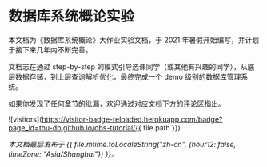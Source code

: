 # 数据库系统概论实验

本文档为《数据库系统概论》大作业实验文档，于 2021 年暑假开始编写，并计划于接下来几年内不断完善。

文档志在通过 step-by-step 的模式引导选课同学（或其他有兴趣的同学），从底层数据存储，到上层查询解析优化，最终完成一个 demo 级别的数据库管理系统。

如果你发现了任何章节的纰漏，欢迎通过对应文档下方的评论区指出。

![visitors](https://visitor-badge-reloaded.herokuapp.com/badge?page_id=thu-db.github.io/dbs-tutorial/{{ file.path }})

*本文档最后发布于 {{ file.mtime.toLocaleString("zh-cn", {hour12: false, timeZone: "Asia/Shanghai"}) }}。*
